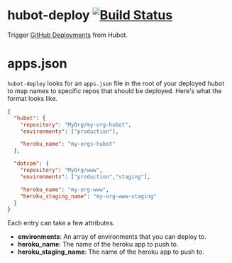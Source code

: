 # hubot-deploy [![Build Status](https://travis-ci.org/tampopo/hubot-deploy.png?branch=master)](https://travis-ci.org/tampopo/hubot-deploy)

Trigger [GitHub Deployments](http://developer.github.com/v3/repos/deployments/) from Hubot.

# apps.json

`hubot-deploy` looks for an `apps.json` file in the root of your deployed hubot to map names to specific repos that should be deployed. Here's what the format looks like.


```JSON
{
  "hubot": {
    "repository": "MyOrg/my-org-hubot",
    "environments": ["production"],

    "heroku_name": "my-orgs-hubot"
  },

  "dotcom": {
    "repository": "MyOrg/www",
    "environments": ["production","staging"],

    "heroku_name": "my-org-www",
    "heroku_staging_name": "my-org-www-staging"
  }
}
```

Each entry can take a few attributes.

* **environments**: An array of environments that you can deploy to.
* **heroku\_name**: The name of the heroku app to push to.
* **heroku\_staging\_name**: The name of the heroku app to push to.
